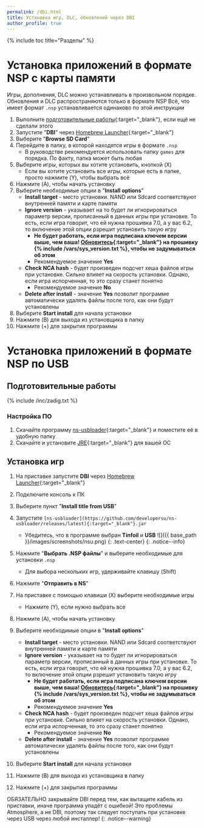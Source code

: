 ```yaml
---
permalink: /dbi.html
title: Установка игр, DLC, обновлений через DBI
author_profile: true
---
```

{% include toc title="Разделы" %}

# Установка приложений в формате NSP с карты памяти

Игры, дополнения, DLC можно устанавливать в произвольном порядке. Обновления и DLC распространяются только в формате NSP
Всё, что имеет формат `.nsp` устанавливается одинаково по этой инструкции

1. Выполните [подготовительные работы](games#подготовительные-работы){:target="_blank"}, если ещё не сделали этого
1. Запустите "**DBI**" через [Homebrew Launcher](HBL){:target="_blank"}
1. Выберите "**Browse SD Card**"
1. Перейдите в папку, в которой находятся игры в формате `.nsp`
	* В руководстве рекомендуется использовать папку `games` для порядка. По факту, папка может быть любая
1. Выберите игры, которых вы хотите установить, кнопкой (X)
	* Если вы хотите установить все игры, которые есть в папке, просто нажмите (Y), чтобы выбрать всё
1. Нажмите (A), чтобы начать установку
1. Выберите необходимые опции в "**Install options**"
	* **Install target** - место установки. NAND или Sdcard соответствуют внутренней памяти и карте памяти
	* **Ignore version** - указывает на то будет ли игнорироваться параметр версии, прописанный в данных игры при установке. То есть, если игра говорит, что ей нужна прошивка 7.0, а у вас 6.2, то включение этой опции рзрешит установить такую игру 
		* **Не будет работать, если игра подписана ключем версии выше, чем ваша! [Обновитесь](update-to-latest){:target="_blank"} на прошивку {% include /vars/sys_version.txt %}, чтобы не задумываться об этом**
		* Рекомендуемое значение **Yes**
	* **Check NCA hash** - будет произведен подсчет хеша файлов игры при установке. Сильно влияет на скорость установки. Однако, если игра испорченная, то это сразу станет понятно 
		* Рекомендуемое значение **No**
	* **Delete after install** - значение **Yes** позволит программе автоматически удалять файлы после того, как они будут установлены 
1. Выберите **Start install** для начала установки
1. Нажмите (B) для выхода из установщика в папку 
1. Нажмите (+) для закрытия программы

# Установка приложений в формате NSP по USB

## Подготовительные работы 

{% include /inc/zadig.txt %}

### Настройка ПО

1. Скачайте программу [ns-usbloader](https://github.com/developersu/ns-usbloader/releases/latest){:target="_blank"} и поместите её в удобную папку 
1. Скачайте и установите [JRE](https://www.oracle.com/technetwork/java/javase/downloads/jre8-downloads-2133155.html){:target="_blank"} для вашей ОС

## Установка игр 

1. На приставке запустите **DBI** через [Homebrew Launcher](HBL){:target="_blank"}
1. Подключите консоль к ПК 
1. Выберите пункт "**Install title from USB**"
1. Запустите `[ns-usbloader](https://github.com/developersu/ns-usbloader/releases/latest){:target="_blank"}.jar`
	* Убедитесь, что в программе выбран **Tinfoil** и **USB**
		![]({{ base_path }}/images/screenshots/nsu.png) 
		{: .text-center}
		{: .notice--info}

1. Нажмите "**Выбрать .NSP файлы**" и выберите необходимые для установки `.nsp`
	* Для выбора нескольких игр, удерживайте клавишу (Shift)
1. Нажмите "**Отправить в NS**"
1. На приставке с помощью клавиши (X) выберите необходимые игры
	* Нажмите (Y), если нужно выбрать все
1. Нажмите (A), чтобы начать установку
1. Выберите необходимые опции в "**Install options**"
	* **Install target** - место установки. NAND или Sdcard соответствуют внутренней памяти и карте памяти
	* **Ignore version** - указывает на то будет ли игнорироваться параметр версии, прописанный в данных игры при установке. То есть, если игра говорит, что ей нужна прошивка 7.0, а у вас 6.2, то включение этой опции рзрешит установить такую игру 
		* **Не будет работать, если игра подписана ключем версии выше, чем ваша! [Обновитесь](update-to-latest){:target="_blank"} на прошивку {% include /vars/sys_version.txt %}, чтобы не задумываться об этом**
		* Рекомендуемое значение **Yes**
	* **Check NCA hash** - будет произведен подсчет хеша файлов игры при установке. Сильно влияет на скорость установки. Однако, если игра испорченная, то это сразу станет понятно 
		* Рекомендуемое значение **No**
	* **Delete after install** - значение **Yes** позволит программе автоматически удалять файлы после того, как они будут установлены 
1. Выберите **Start install** для начала установки
1. Нажмите (B) для выхода из установщика в папку 
1. Нажмите (+) для закрытия программы

ОБЯЗАТЕЛЬНО закрывайте DBI перед тем, как вытащите кабель из приставки, иначе программа упадёт с ошибкой! Это проблемы Atmosphere, а не DBI, поэтому так следует поступать при установке через USB через любой инсталлер!
{: .notice--warning}